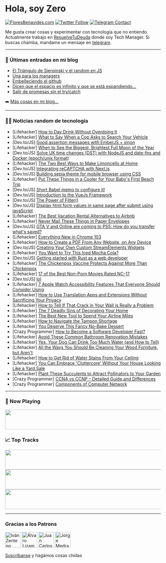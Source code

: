 # Hola, soy Zero

[![FloresBenavides.com](https://img.shields.io/website?down_message=oops&label=MiBlog&style=for-the-badge&up_message=online&url=https%3A%2F%2Ffloresbenavides.com)](https://floresbenavides.com) [![Twitter Follow](https://img.shields.io/twitter/follow/ZeroDragon?color=%231DA1F2&label=Follow&logo=twitter&logoColor=ffffff&style=for-the-badge)](https://twitter.com/zerodragon) [![Telegram Contact](https://img.shields.io/badge/escr%C3%ADbeme-ZeroDragon-%2326A5E4?style=for-the-badge&logo=telegram)](https://t.me/zerodragon)

Me gusta crear cosas y experimentar con tecnología que no entiendo.
Actualmente trabajo en [ResuelveTuDeuda](http://github.com/resuelve) donde soy Tech Manager.
Si buscas chamba, mandame un mensaje en [telegram](https://t.me/zerodragon).

---

### 📕 Últimas entradas en mi blog
<!-- BLOG-POST-LIST:START -->
- [El Triángulo de Sierpinski y el random en JS](https://floresbenavides.com/el-triangulo-de-sierpinski-y-el-random-en-js/)
- [Una para los managers](https://floresbenavides.com/una-para-los-managers/)
- [Embelleciendo el github](https://floresbenavides.com/embelleciendo-el-github/)
- [Dicen que el espacio es infinito y que se está expandiendo…](https://floresbenavides.com/dicen-que-el-espacio-es-infinito-y-que-se-esta-expandiendo/)
- [Salir de promesas sin el try/catch](https://floresbenavides.com/salir-de-promesas-sin-el-try-catch/)
<!-- BLOG-POST-LIST:END -->

➡️ [Más cosas en mi blog...](https://floresbenavides.com)

---

### 👨‍💻 Noticias random de tecnología
<!-- TECH-POSTS:START -->
- [Lifehacker] [How to Day Drink Without Overdoing It](https://lifehacker.com/how-to-day-drink-without-overdoing-it-1849090132)
- [Lifehacker] [What to Say When a Cop Asks to Search Your Vehicle](https://lifehacker.com/what-to-say-when-a-cop-asks-to-search-your-vehicle-1849090424)
- [Dev.to/JS] [Good assertion messages with EmberJS + sinon](https://dev.to/michalbryxi/good-assertion-messages-with-emberjs-sinon-3phc)
- [Lifehacker] [When to See the Biggest, Brightest Full Moon of the Year](https://lifehacker.com/when-to-see-the-biggest-brightest-full-moon-of-the-yea-1849089660)
- [Dev.to/JS] [Solve UK time changes &lpar;DST&rpar; with NodeJS and date-fns and Docker &lpar;epoch/unix format&rpar;](https://dev.to/reallycantcode/solve-uk-time-changes-dst-with-nodejs-and-date-fns-and-docker-epochunix-format-2hok)
- [Lifehacker] [The Two Best Ways to Make Limoncello at Home](https://lifehacker.com/the-two-best-ways-to-make-limoncello-at-home-1849089119)
- [Dev.to/JS] [Integrating reCAPTCHA with Next.js](https://dev.to/sumukhakb210/integrating-recaptcha-with-nextjs-4ig6)
- [Dev.to/JS] [Building sepia theme for mobile browser using CSS](https://dev.to/usamaeltmsah/building-sepia-theme-for-mobile-browser-using-css-3ei4)
- [Lifehacker] [Put These Things in a Cooler for Your Baby&#39;s First Beach Trip](https://lifehacker.com/put-these-things-in-a-cooler-for-your-babys-first-beach-1849089429)
- [Dev.to/JS] [Short Babel memo to configure it!](https://dev.to/leopold/short-babel-memo-to-configure-it-19c7)
- [Dev.to/JS] [Introduction to the VueJs Framework](https://dev.to/xinnks/introduction-to-the-vuejs-framework-2ob6)
- [Dev.to/JS] [The Power of Filter&lpar;&rpar;](https://dev.to/ae95medina/the-power-of-filter-41fa)
- [Dev.to/JS] [Display html form values in same page after submit using javaScript](https://dev.to/kodwings/display-html-form-values-in-same-page-after-submit-using-javascript-agk)
- [Lifehacker] [The Best Vacation Rental Alternatives to Airbnb](https://lifehacker.com/the-best-vacation-rental-alternatives-to-airbnb-1849088885)
- [Lifehacker] [Never Mail These Things in Paper Envelopes](https://lifehacker.com/never-mail-these-things-in-paper-envelopes-1849089269)
- [Dev.to/JS] [GTA V and Online are coming to PS5: How do you transfer what&#39;s saved?](https://dev.to/bunga_isnaini2/gta-v-and-online-are-coming-to-ps5-how-do-you-transfer-whats-saved-1oh3)
- [Lifehacker] [Everything New in Chrome 103](https://lifehacker.com/everything-new-in-chrome-103-1849088598)
- [Lifehacker] [How to Create a PDF From Any Website, on Any Device](https://lifehacker.com/how-to-create-a-pdf-from-any-website-on-any-device-1849087231)
- [Dev.to/JS] [Creating Your Own Custom StreamElements Widgets](https://dev.to/talk2megooseman/creating-your-own-custom-streamelements-widgets-6dl)
- [Lifehacker] [You Want to Try This Iced Mocha Cola?](https://lifehacker.com/you-want-to-try-this-iced-mocha-cola-1849081053)
- [Dev.to/JS] [Getting started with Rust as a web developer](https://dev.to/tqbit/getting-started-with-rust-as-a-web-developer-8e8)
- [Lifehacker] [The Chickenpox Vaccine Protects Against More Than Chickenpox](https://lifehacker.com/the-chickenpox-vaccine-protects-against-more-than-chick-1849080190)
- [Lifehacker] [17 of the Best Non-Porn Movies Rated NC-17](https://lifehacker.com/17-of-the-best-non-porn-movies-rated-nc-17-1849076415)
- [Dev.to/JS] [lol](https://dev.to/sauciestcode/lol-ml)
- [Lifehacker] [7 Apple Watch Accessibility Features That Everyone Should Consider Using](https://lifehacker.com/7-apple-watch-accessibility-features-that-everyone-shou-1849084821)
- [Lifehacker] [How to Use Translation Apps and Extensions Without Sacrificing Your Privacy](https://lifehacker.com/how-to-use-translation-apps-and-extensions-without-sacr-1849087236)
- [Lifehacker] [How to Tell If That Crack in Your Wall is Really a Problem](https://lifehacker.com/how-to-tell-if-that-crack-in-your-wall-is-really-a-prob-1849084185)
- [Lifehacker] [The 7 Deadly Sins of Decorating Your Home](https://lifehacker.com/the-7-deadly-sins-of-decorating-your-home-1849077171)
- [Lifehacker] [The Best New Tool to Spend Your Airline Miles](https://lifehacker.com/the-best-new-tool-to-spend-your-airline-miles-1849087341)
- [Lifehacker] [How to Navigate the Tampon Shortage](https://lifehacker.com/how-to-navigate-the-tampon-shortage-1849077433)
- [Lifehacker] [You Deserve This Fancy No-Bake Dessert](https://lifehacker.com/you-deserve-this-fancy-no-bake-dessert-1849073903)
- [Crazy Programmer] [How to Become a Software Developer Fast?](https://www.thecrazyprogrammer.com/2022/06/how-to-become-a-software-developer-fast.html)
- [Lifehacker] [Avoid These Common Bathroom Renovation Mistakes](https://lifehacker.com/avoid-these-common-bathroom-renovation-mistakes-1849079056)
- [Lifehacker] [Yes, Your Dog Can Drink Too Much Water &lpar;and How to Tell&rpar;](https://lifehacker.com/yes-your-dog-can-drink-too-much-water-and-how-to-tell-1849079054)
- [Lifehacker] [All the Ways You Should Be Cleaning Your Wood Furniture, but Aren&#39;t](https://lifehacker.com/all-the-ways-you-should-be-cleaning-your-wood-furniture-1849079038)
- [Lifehacker] [How to Get Rid of Water Stains From Your Ceiling](https://lifehacker.com/how-to-get-rid-of-water-stains-from-your-ceiling-1849079168)
- [Lifehacker] [You Can Embrace &#39;Cluttercore&#39; Without Your House Looking Like a Yard Sale](https://lifehacker.com/you-can-embrace-cluttercore-without-your-house-looking-1849079164)
- [Lifehacker] [Plant These Succulents to Attract Pollinators to Your Garden](https://lifehacker.com/plant-these-succulents-to-attract-pollinators-to-your-g-1849079161)
- [Crazy Programmer] [CCNA vs CCNP – Detailed Guide and Differences](https://www.thecrazyprogrammer.com/2022/06/ccna-vs-ccnp.html)
- [Crazy Programmer] [Components of Computer Network](https://www.thecrazyprogrammer.com/2022/06/components-of-computer-network.html)<!-- TECH-POSTS:END -->

---

### 🎵 Now Playing
<a href="https://spotify-now-playing-dun.vercel.app/now-playing?open"><img src="https://spotify-now-playing-dun.vercel.app/now-playing" width="540" height="64"></a>

### 📈 Top Tracks
<a href="https://spotify-now-playing-dun.vercel.app/top-tracks?i=1&open"><img src="https://spotify-now-playing-dun.vercel.app/top-tracks?i=1" width="540" height="64"></a>
<a href="https://spotify-now-playing-dun.vercel.app/top-tracks?i=2&open"><img src="https://spotify-now-playing-dun.vercel.app/top-tracks?i=2" width="540" height="64"></a>
<a href="https://spotify-now-playing-dun.vercel.app/top-tracks?i=3&open"><img src="https://spotify-now-playing-dun.vercel.app/top-tracks?i=3" width="540" height="64"></a>

---

### Gracias a los Patrons
[<img src="https://avatars.githubusercontent.com/u/243380?v=4" alt="Iván Zenteno" width="50px">](https://github.com/k001) [<img src="https://avatars.githubusercontent.com/u/19955639?v=4" alt="Álvaro Lizama" width="50px">](https://github.com/alvarolizama) [<img src="https://avatars.githubusercontent.com/u/2718753?v=4" alt="Juan Carlos Ruiz" width="50px">](https://github.com/JuanCrg90) [<img src="https://avatars.githubusercontent.com/u/37025?v=4" alt="Jorge Medrano" width="50px">](https://github.com/h1pp1e) 

[Suscríbanse](https://www.patreon.com/zerodragon) y hagámos cosas chidas
